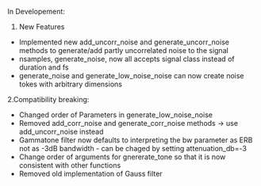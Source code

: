 In Developement:
 1. New Features
   * Implemented new add_uncorr_noise and generate_uncorr_noise methods
	 to generate/add partly uncorrelated noise to the signal
   * nsamples, generate_noise,  now all accepts signal class instead of duration and fs
   * generate_noise and generate_low_noise_noise can now create noise
     tokes with arbitrary dimensions

 2.Compatibility breaking:
   * Changed order of Parameters in generate_low_noise_noise
   * Removed add_corr_noise and generate_corr_noise methods -> use
     add_uncorr_noise instead
   * Gammatone filter now defaults to interpreting the bw parameter as
     ERB not as -3dB bandwidth - can be chaged by setting
     attenuation_db=-3
   * Change order of arguments for gnererate_tone so that it is now
     consistent with other functions
   * Removed old implementation of Gauss filter
